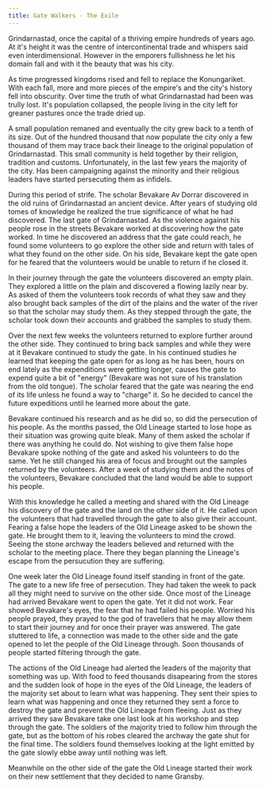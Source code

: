 ```yaml
---
title: Gate Walkers - The Exile
---
```


Grindarnastad, once the capital of a thriving empire hundreds of years ago.
At it's height it was the centre of intercontinental trade and whispers said
even interdimensional. However in the emporers fullishness he let his domain
fall and with it the beauty that was his city.

As time progressed kingdoms rised and fell to replace the Konungariket. With
each fall, more and more pieces of the empire's and the city's history fell into
obscurity. Over time the truth of what Grindarnastad had been was trully lost.
It's population collapsed, the people living in the city left for greaner pastures
once the trade dried up. 

A small population remaned and eventually the city grew back to a tenth of its size.
Out of the hundred thousand that now populate the city only a few thousand of them
may trace back their lineage to the original population of Grindarnastad. This small
community is held together by their religion, tradition and customs. Unfortunately,
in the last few years the majority of the city. Has been campaigning against the
minority and their religious leaders have started persecuting them as infidels.

During this period of strife. The scholar Bevakare Av Dorrar discovered in the old
ruins of Grindarnastad an ancient device. After years of studying old tomes of
knowledge he realized the true significance of what he had discovered. The last gate
of Grindarnastad. As the violence against his people rose in the streets Bevakare
worked at discovering how the gate worked. In time he discovered an address that the
gate could reach, he found some volunteers to go explore the other side and return
with tales of what they found on the other side. On his side, Bevakare kept the gate
open for he feared that the volunteers would be unable to return if he closed it.

In their journey through the gate the volunteers discovered an empty plain.
They explored a little on the plain and discovered a flowing lazily near by. As asked
of them the volunteers took records of what they saw and they also brought back samples
of the dirt of the plains and the water of the river so that the scholar may study
them. As they stepped through the gate, the scholar took down their accounts and
grabbed the samples to study them.

Over the next few weeks the volunteers returned to explore further around the other
side. They continued to bring back samples and while they were at it Bevakare continued
to study the gate. In his continued studies he learned that keeping the gate open for
as long as he has been, hours on end lately as the expenditions were getting longer,
causes the gate to expend quite a bit of "energy" (Bevakare was not sure of his 
translation from the old tongue). The scholar feared that the gate was nearing 
the end of its life unless he found a way to "charge" it. So he decided to cancel the
future expeditions until he learned more about the gate.

Bevakare continued his research and as he did so, so did the persecution of his people.
As the months passed, the Old Lineage started to lose hope as their situation was
growing quite bleak. Many of them asked the scholar if there was anything he could do.
Not wishing to give them false hope Bevakare spoke nothing of the gate and asked his
volunteers to do the same. Yet he still changed his area of focus and brought out the
samples returned by the volunteers. After a week of studying them and the notes of the
volunteers, Bevakare concluded that the land would be able to support his people.

With this knowledge he called a meeting and shared with the Old Lineage his discovery
of the gate and the land on the other side of it. He called upon the volunteers that
had travelled through the gate to also give their account. Fearing a false hope the
leaders of the Old Lineage asked to be shown the gate. He brought them to it, leaving
the volunteers to mind the crowd. Seeing the stone archway the leaders believed and
returned with the scholar to the meeting place. There they began planning the
Lineage's escape from the persucution they are suffering.

One week later the Old Lineage found itself standing in front of the gate. The gate
to a new life free of persecution. They had taken the week to pack all they might need
to survive on the other side. Once most of the Lineage had arrived Bevakare went to
open the gate. Yet it did not work. Fear showed Bevakare's eyes, the fear that he had
failed his people. Worried his people prayed, they prayed to the god of travellers
that he may allow them to start their journey and for once their prayer was answered.
The gate stuttered to life, a connection was made to the other side and the gate 
opened to let the people of the Old Lineage through. Soon thousands of people started
filtering through the gate.

The actions of the Old Lineage had alerted the leaders of the
majority that something was up. With food to feed thousands disapearing from the
stores and the sudden look of hope in the eyes of the Old Lineage, the leaders of the
majority set about to learn what was happening. They sent their spies to learn what
was happening and once they returned they sent a force to destroy the gate and prevent
the Old Lineage from fleeing. Just as they arrived they saw Bevakare take one last look
at his workshop and step through the gate. The soldiers of the majority tried to 
follow him through the gate, but as the bottom of his robes cleared the archway the
gate shut for the final time. The soldiers found themselves looking at the light 
emitted by the gate slowly ebbe away until nothing was left.

Meanwhile on the other side of the gate the Old Lineage started their work 
on their new settlement that they decided to name Gransby.
